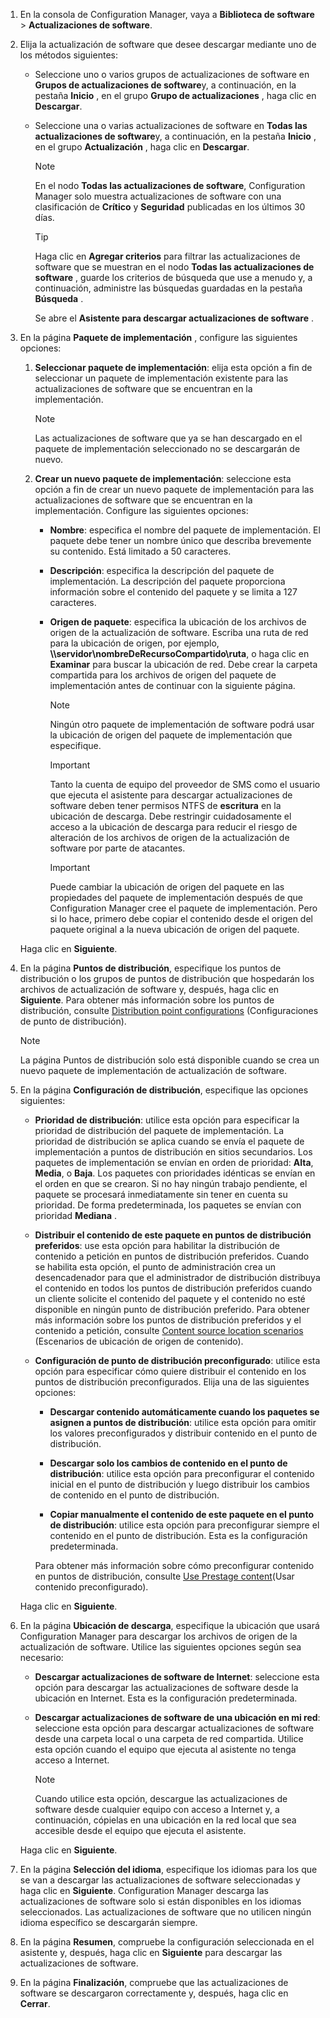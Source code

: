 1.  En la consola de Configuration Manager, vaya a **Biblioteca de software** > **Actualizaciones de software**.  

2.  Elija la actualización de software que desee descargar mediante uno de los métodos siguientes:  

    -   Seleccione uno o varios grupos de actualizaciones de software en **Grupos de actualizaciones de software**y, a continuación, en la pestaña **Inicio** , en el grupo **Grupo de actualizaciones** , haga clic en **Descargar**.  

    -   Seleccione una o varias actualizaciones de software en **Todas las actualizaciones de software**y, a continuación, en la pestaña **Inicio** , en el grupo **Actualización** , haga clic en **Descargar**.  

        > [!NOTE]  
        >  En el nodo **Todas las actualizaciones de software**, Configuration Manager solo muestra actualizaciones de software con una clasificación de **Crítico** y **Seguridad** publicadas en los últimos 30 días.  

        > [!TIP]  
        >  Haga clic en **Agregar criterios** para filtrar las actualizaciones de software que se muestran en el nodo **Todas las actualizaciones de software** , guarde los criterios de búsqueda que use a menudo y, a continuación, administre las búsquedas guardadas en la pestaña **Búsqueda** .  

         Se abre el **Asistente para descargar actualizaciones de software** .  

3.  En la página **Paquete de implementación** , configure las siguientes opciones:  

    1.  **Seleccionar paquete de implementación**: elija esta opción a fin de seleccionar un paquete de implementación existente para las actualizaciones de software que se encuentran en la implementación.  

        > [!NOTE]  
        >  Las actualizaciones de software que ya se han descargado en el paquete de implementación seleccionado no se descargarán de nuevo.  

    2.  **Crear un nuevo paquete de implementación**: seleccione esta opción a fin de crear un nuevo paquete de implementación para las actualizaciones de software que se encuentran en la implementación. Configure las siguientes opciones:  

        -   **Nombre**: especifica el nombre del paquete de implementación. El paquete debe tener un nombre único que describa brevemente su contenido.  Está limitado a 50 caracteres.  

        -   **Descripción**: especifica la descripción del paquete de implementación. La descripción del paquete proporciona información sobre el contenido del paquete y se limita a 127 caracteres.  

        -   **Origen de paquete**: especifica la ubicación de los archivos de origen de la actualización de software. Escriba una ruta de red para la ubicación de origen, por ejemplo, **\\\servidor\nombreDeRecursoCompartido\ruta**, o haga clic en **Examinar** para buscar la ubicación de red. Debe crear la carpeta compartida para los archivos de origen del paquete de implementación antes de continuar con la siguiente página.  

            > [!NOTE]  
            >  Ningún otro paquete de implementación de software podrá usar la ubicación de origen del paquete de implementación que especifique.  

            > [!IMPORTANT]  
            >  Tanto la cuenta de equipo del proveedor de SMS como el usuario que ejecuta el asistente para descargar actualizaciones de software deben tener permisos NTFS de **escritura** en la ubicación de descarga. Debe restringir cuidadosamente el acceso a la ubicación de descarga para reducir el riesgo de alteración de los archivos de origen de la actualización de software por parte de atacantes.  

            > [!IMPORTANT]  
            >  Puede cambiar la ubicación de origen del paquete en las propiedades del paquete de implementación después de que Configuration Manager cree el paquete de implementación. Pero si lo hace, primero debe copiar el contenido desde el origen del paquete original a la nueva ubicación de origen del paquete.  

     Haga clic en **Siguiente**.  

4.  En la página **Puntos de distribución**, especifique los puntos de distribución o los grupos de puntos de distribución que hospedarán los archivos de actualización de software y, después, haga clic en **Siguiente**. Para obtener más información sobre los puntos de distribución, consulte [Distribution point configurations](../../core/servers/deploy/configure/install-and-configure-distribution-points.md#bkmk_configs) (Configuraciones de punto de distribución).  

    > [!NOTE]  
    >  La página Puntos de distribución solo está disponible cuando se crea un nuevo paquete de implementación de actualización de software.  

6.  En la página **Configuración de distribución**, especifique las opciones siguientes:  

    -   **Prioridad de distribución**: utilice esta opción para especificar la prioridad de distribución del paquete de implementación. La prioridad de distribución se aplica cuando se envía el paquete de implementación a puntos de distribución en sitios secundarios. Los paquetes de implementación se envían en orden de prioridad: **Alta**, **Media**, o **Baja**. Los paquetes con prioridades idénticas se envían en el orden en que se crearon. Si no hay ningún trabajo pendiente, el paquete se procesará inmediatamente sin tener en cuenta su prioridad. De forma predeterminada, los paquetes se envían con prioridad **Mediana** .  

    -   **Distribuir el contenido de este paquete en puntos de distribución preferidos**: use esta opción para habilitar la distribución de contenido a petición en puntos de distribución preferidos. Cuando se habilita esta opción, el punto de administración crea un desencadenador para que el administrador de distribución distribuya el contenido en todos los puntos de distribución preferidos cuando un cliente solicite el contenido del paquete y el contenido no esté disponible en ningún punto de distribución preferido. Para obtener más información sobre los puntos de distribución preferidos y el contenido a petición, consulte [Content source location scenarios](../../core/plan-design/hierarchy/content-source-location-scenarios.md) (Escenarios de ubicación de origen de contenido).  

    -   **Configuración de punto de distribución preconfigurado**: utilice esta opción para especificar cómo quiere distribuir el contenido en los puntos de distribución preconfigurados. Elija una de las siguientes opciones:  

        -   **Descargar contenido automáticamente cuando los paquetes se asignen a puntos de distribución**: utilice esta opción para omitir los valores preconfigurados y distribuir contenido en el punto de distribución.  

        -   **Descargar solo los cambios de contenido en el punto de distribución**: utilice esta opción para preconfigurar el contenido inicial en el punto de distribución y luego distribuir los cambios de contenido en el punto de distribución.  

        -   **Copiar manualmente el contenido de este paquete en el punto de distribución**: utilice esta opción para preconfigurar siempre el contenido en el punto de distribución. Esta es la configuración predeterminada.  

         Para obtener más información sobre cómo preconfigurar contenido en puntos de distribución, consulte [Use Prestage content](../../core/servers/deploy/configure/deploy-and-manage-content.md#bkmk_prestage)(Usar contenido preconfigurado).  

     Haga clic en **Siguiente**.  

6.  En la página **Ubicación de descarga**, especifique la ubicación que usará Configuration Manager para descargar los archivos de origen de la actualización de software. Utilice las siguientes opciones según sea necesario:  

    -   **Descargar actualizaciones de software de Internet**: seleccione esta opción para descargar las actualizaciones de software desde la ubicación en Internet. Esta es la configuración predeterminada.  

    -   **Descargar actualizaciones de software de una ubicación en mi red**: seleccione esta opción para descargar actualizaciones de software desde una carpeta local o una carpeta de red compartida. Utilice esta opción cuando el equipo que ejecuta al asistente no tenga acceso a Internet.  

        > [!NOTE]  
        >  Cuando utilice esta opción, descargue las actualizaciones de software desde cualquier equipo con acceso a Internet y, a continuación, cópielas en una ubicación en la red local que sea accesible desde el equipo que ejecuta el asistente.  

     Haga clic en **Siguiente**.  

7.  En la página **Selección del idioma**, especifique los idiomas para los que se van a descargar las actualizaciones de software seleccionadas y haga clic en **Siguiente**. Configuration Manager descarga las actualizaciones de software solo si están disponibles en los idiomas seleccionados. Las actualizaciones de software que no utilicen ningún idioma específico se descargarán siempre.  

8. En la página **Resumen**, compruebe la configuración seleccionada en el asistente y, después, haga clic en **Siguiente** para descargar las actualizaciones de software.  

9. En la página **Finalización**, compruebe que las actualizaciones de software se descargaron correctamente y, después, haga clic en **Cerrar**.  


<!--HONumber=Jan17_HO4-->


